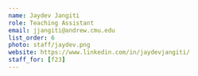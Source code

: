 ```yaml
---
name: Jaydev Jangiti
role: Teaching Assistant
email: jjangiti@andrew.cmu.edu
list_order: 6
photo: staff/jaydev.png
website: https://www.linkedin.com/in/jaydevjangiti/
staff_for: [f23]
---
```

